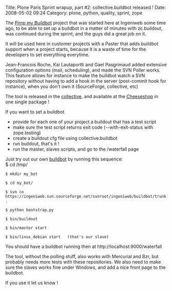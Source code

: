 Title: Plone Paris Sprint wrapup, part #2: collective.buildbot released !
Date: 2008-05-02 09:24
Category: plone, python, quality, sprint, zope

The [Pimp my Buildbot][] project that was started here at Ingeniweb some
time ago, to be able to set up a buildbot in a matter of minutes with
zc.buildout, was continued during the sprint, and the guys did a great
job on it.   
  
It will be used here in customer projects with a Paster that adds
buildbot support when a project starts, because it is a waste of time
for the developers to set everything everytime.   
  
Jean-Francois Roche, Kai Lautaportti and Gael Pasgrimaud added
extensive configuration options (mail, scheduling), and made the SVN
Poller works. This feature allows for instance to make the buildbot
watch a SVN repository without having to add a hook in the server
(post-commit hook for instance), when you don't own it (SourceForge,
collective, etc)   
  
The tool is released in the [collective][], and available at the
[Cheeseshop][] in one single package !   
  
If you want to set a buildbot   
-   provide for each one of your project a buildout that has a test
    script
-   make sure the test script returns exit code (--with-exit-status with
    zope.testing)
-   create a buildout cfg file using collective.buildbot
-   run buildout, that's it !
-   run the master, slaves scripts, and go to the /waterfall page

  
Just try out our own [buildbot][] by running this sequence:   
   $ cd /tmp/

    $ mkdir my_bot

    $ cd my_bot/

    $ svn co https://ingeniweb.svn.sourceforge.net/svnroot/ingeniweb/buildbot/trunk .

    $ python bootstrap.py

    $ bin/buildout

    $ bin/master start

    $ bin/linux_debian start   (that's our slave)

  
You should have a buildbot running then at
http://localhost:9000/waterfall   
  
The tool, without the polling stuff, also works with Mercurial and Bzr,
but probably needs more tests with these repositories. We also need to
make sure the slaves works fine under Windows, and add a nice front page
to the buildbot.   
  
If you use it let us know !

  [Pimp my Buildbot]: http://tarekziade.wordpress.com/2008/04/01/pimp-my-buildbot/
  [collective]: http://svn.plone.org/svn/collective/collective.buildbot/trunk/
  [Cheeseshop]: http://pypi.python.org/pypi/collective.buildbot
  [buildbot]: http://buildbot.ingeniweb.com/waterfall
